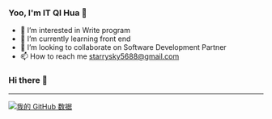 ### Yoo, I'm IT QI Hua 👋

- 👀 I’m interested in Write program
- 🌱 I’m currently learning front end
- 💞️ I’m looking to collaborate on Software Development Partner
- 📫 How to reach me starrysky5688@gmail.com

### Hi there 👋
---

[![我的 GitHub 数据](https://github-readme-stats.vercel.app/api?username=code-hua)]()
